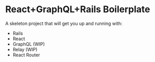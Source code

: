 # React+GraphQL+Rails Boilerplate
A skeleton project that will get you up and running with:
- Rails
- React
- GraphQL (WIP)
- Relay (WIP)
- React Router
